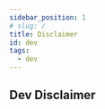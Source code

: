 ```yaml
---
sidebar_position: 1
# slug: /
title: Disclaimer
id: dev
tags:
  - dev
---
```


<!-- TOC -->

## Dev Disclaimer

<!-- /TOC -->
